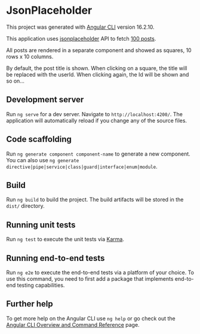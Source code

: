 # JsonPlaceholder

This project was generated with [Angular CLI](https://github.com/angular/angular-cli) version 16.2.10.

This application uses [jsonplaceholder](https://jsonplaceholder.typicode.com/) API to fetch [100 posts](https://jsonplaceholder.typicode.com/posts).

All posts are rendered in a separate component and showed as squares, 10 rows x 10 columns.

By default, the post title is shown.
When clicking on a square, the title will be replaced with the userId.
When clicking again, the Id will be shown and so on...

## Development server

Run `ng serve` for a dev server. Navigate to `http://localhost:4200/`. The application will automatically reload if you change any of the source files.

## Code scaffolding

Run `ng generate component component-name` to generate a new component. You can also use `ng generate directive|pipe|service|class|guard|interface|enum|module`.

## Build

Run `ng build` to build the project. The build artifacts will be stored in the `dist/` directory.

## Running unit tests

Run `ng test` to execute the unit tests via [Karma](https://karma-runner.github.io).

## Running end-to-end tests

Run `ng e2e` to execute the end-to-end tests via a platform of your choice. To use this command, you need to first add a package that implements end-to-end testing capabilities.

## Further help

To get more help on the Angular CLI use `ng help` or go check out the [Angular CLI Overview and Command Reference](https://angular.io/cli) page.
